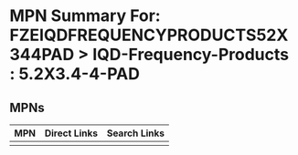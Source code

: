 



# MPN Summary For: FZEIQDFREQUENCYPRODUCTS52X344PAD > IQD-Frequency-Products : 5.2X3.4-4-PAD

## MPNs
  

|MPN|Direct Links|Search Links|
| :--- | :--- | :--- |
||||
